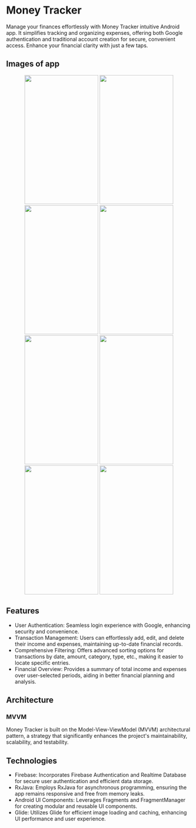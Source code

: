 # Money Tracker 
Manage your finances effortlessly with Money Tracker  intuitive Android app. It simplifies tracking and organizing expenses, offering both Google authentication and traditional account creation for secure, convenient access. Enhance your financial clarity with just a few taps.

## Images of app
<p align="center">
  <img src="https://user-images.githubusercontent.com/51398263/220624470-5ad84ee2-e560-495d-a9c5-3c8fd1c6bdb0.png" width="200" height ="350"/>
  <img src="https://user-images.githubusercontent.com/51398263/221249428-66e71697-b947-42e7-90dc-e1410e6ab9cc.png" width="200" height ="350"/>
  <img src="https://user-images.githubusercontent.com/51398263/221246375-06fae7bf-9385-4357-8e5d-dd6a07ef04df.png" width="200" height ="350"/>
  <img src="https://user-images.githubusercontent.com/51398263/221246570-8dcebda4-17b6-4070-a057-1ef4820c330c.png" width="200" height ="350"/>
  <img src="https://user-images.githubusercontent.com/51398263/221247882-3e1e9931-ac52-4fb8-b70a-1b7c8147ac04.png" width="200" height ="350"/>
  <img src="https://user-images.githubusercontent.com/51398263/221247164-e76b410e-4e34-4ac0-9e78-dba2b7df333a.png" width="200" height ="350"/>
  <img src="https://user-images.githubusercontent.com/51398263/221246619-a3ad12d5-d262-4410-a45a-5bbba2d04f84.png" width="200" height ="350"/>
  <img src="https://user-images.githubusercontent.com/51398263/221359928-7f853731-878f-484b-a361-3ef783ed89c4.png" width="200" height ="350"/>
</p>

## Features
- User Authentication: Seamless login experience with Google, enhancing security and convenience.
- Transaction Management: Users can effortlessly add, edit, and delete their income and expenses, maintaining up-to-date financial records.
- Comprehensive Filtering: Offers advanced sorting options for transactions by date, amount, category, type, etc., making it easier to locate specific entries.
- Financial Overview: Provides a summary of total income and expenses over user-selected periods, aiding in better financial planning and analysis.

## Architecture
### MVVM
Money Tracker  is built on the Model-View-ViewModel (MVVM) architectural pattern, a strategy that significantly enhances the project's maintainability, scalability, and testability.
## Technologies
- Firebase: Incorporates Firebase Authentication and Realtime Database for secure user authentication and efficient data storage.
- RxJava: Employs RxJava for asynchronous programming, ensuring the app remains responsive and free from memory leaks.
- Android UI Components: Leverages Fragments and FragmentManager for creating modular and reusable UI components.
- Glide: Utilizes Glide for efficient image loading and caching, enhancing UI performance and user experience.






